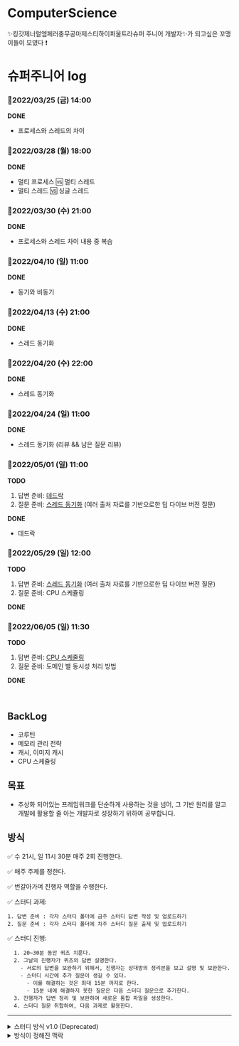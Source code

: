 # ComputerScience
✨킹갓제너럴엠페러충무공마제스티하이퍼울트라슈퍼 주니어 개발자✨가 되고싶은 꼬맹이들이 모였다 ❗️

# 슈퍼주니어 log
### 💪2022/03/25 (금) 14:00
**DONE**  
- 프로세스와 스레드의 차이

### 💪2022/03/28 (월) 18:00 
**DONE**  
- 멀티 프로세스 🆚  멀티 스레드
- 멀티 스레드 🆚  싱글 스레드

### 💪2022/03/30 (수) 21:00 
**DONE**  
- 프로세스와 스레드 차이 내용 중 복습
  
### 💪2022/04/10 (일) 11:00  
**DONE**  
- 동기와 비동기

### 💪2022/04/13 (수) 21:00 
**DONE**  
- 스레드 동기화

### 💪2022/04/20 (수) 22:00 
**DONE**  
- 스레드 동기화

### 💪2022/04/24 (일) 11:00 
**DONE**  
- 스레드 동기화 (리뷰 && 남은 질문 리뷰)

### 💪2022/05/01 (일) 11:00 
**TODO**
1. 답변 준비: [데드락](데드락/데드락(통합%20질문%20및%20답변).md)
2. 질문 준비: [스레드 동기화](스레드%20동기화/스레드%20동기화.md)  (여러 출처 자료를 기반으로한 딥 다이브 버전 질문)

**DONE**  
- 데드락

### 💪2022/05/29 (일) 12:00 
**TODO**
1. 답변 준비: [스레드 동기화](스레드%20동기화/스레드%20동기화.md)  (여러 출처 자료를 기반으로한 딥 다이브 버전 질문)
2. 질문 준비: CPU 스케쥴링

**DONE**  

### 💪2022/06/05 (일) 11:30 
**TODO**
1. 답변 준비: [CPU 스케줄링](CPU%20스케줄링/CPU%20스케줄링.md)  
2. 질문 준비: 도메인 별 동시성 처리 방법

**DONE**  


<br/>

## BackLog
- 코루틴
- 메모리 관리 전략
- 캐시, 이미지 캐시
- CPU 스케쥴링

## 목표
- 추상화 되어있는 프레임워크를 단순하게 사용하는 것을 넘어, 그 기반 원리를 알고 개발에 활용할 줄 아는 개발자로 성장하기 위하여 공부합니다.

## 방식

✅ 수 21시, 일 11시 30분 매주 2회 진행한다.

✅ 매주 주제를 정한다.

✅ 번갈아가며 진행자 역할을 수행한다.

✅ 스터디 과제: 
  ```
  1. 답변 준비 : 각자 스터디 폴더에 금주 스터디 답변 작성 및 업로드하기
  2. 질문 준비 : 각자 스터디 폴더에 차주 스터디 질문 출제 및 업로드하기 
  ```

✅ 스터디 진행: 
```
  1. 20~30분 동안 퀴즈 치룬다.
  2. 그날의 진행자가 퀴즈의 답변 설명한다.
    - 서로의 답변을 보완하기 위해서, 진행자는 상대방의 정리본을 보고 설명 및 보완한다.
    - 스터디 시간에 추가 질문이 생길 수 있다. 
      - 이를 해결하는 것은 최대 15분 까지로 한다.
      - 15분 내에 해결하지 못한 질문은 다음 스터디 질문으로 추가한다.
  3. 진행자가 답변 정리 및 보완하여 새로운 통합 파일을 생성한다. 
  4. 스터디 질문 취합하여, 다음 과제로 활용한다. 
```

---
<details>
<summary>스터디 방식 v1.0 (Deprecated)</summary>
<div markdown="1">
**출제자**

- 출제자는 주제와 관련된 퀴즈를 준비한다.
    - 기본적인 내용에서 시작하여 3 depth까지 깊게 고려해본다.
      <details>
      <summary>구체적인 방식</summary>
      <div markdown="1">

        #### 3 depth 
        > "메모리가 부족하면 일정 수준의 메모리를 만들어낸다."
        - "일정 수준의 메모리를 만들어낸다" 에 의문을 가지고 → 일정 수준이 어떤 수준인지, 어떻게 메모리를 확보하는지 파고든다. 


      </div>
      </details>
- 토글로 퀴즈와 답변을 게시한다.

**not 출제자**

- 공부하다가 해결하지 못한 궁금한 점이 있으면 정리해서, 스터디 시간에 해결한다.
- 스터디 시간에 출제자의 퀴즈를 풀어본다.
</div>
</details>

<details>
<summary>방식이 정해진 맥락</summary>
<div markdown="1">

  #### 모두가 출제자인 방식
      - 각자 맡은 주제에 대해 퀴즈를 준비한다.
      - 스터디 시간에 서로 풀어본다.
      - 직장인으로서 질문-답을 준비하기에 부담될 것 같고, 겹치는 질문들이 발생하는 비효율적인 상황이 예상되어 거부되었다.
  #### 돌아가며 출제자인 방식 ✅
      - 출제자는 맡은 주제에 대해 퀴즈를 준비한다.
      - 스터디 시간에 스터디원이 풀어본다.
  #### 서로 같은 주제를 다루는 방식 ✅
      - 기본적인 내용에서 시작하여 깊게 공부를 하기에 적합하다.
  #### 서로 다른 주제를 다루는 방식
      - 본 스터디는 주 2회 진행하므로, 깊에 공부하기에 무리가 있을 것 같아 거부되었다.

</div>
</details>
